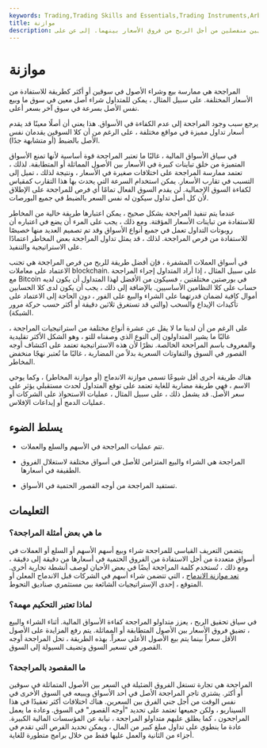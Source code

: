 ```yaml
---
keywords: Trading,Trading Skills and Essentials,Trading Instruments,Arbitrage,Assets,Investing,Market Rebalancing,Crypto,Trading Skills
title: موازنة
description: ممارسة شراء وبيع الأوراق المالية في وقت واحد في سوقين ماليين منفصلين من أجل الربح من فروق الأسعار بينهما. إلى عن على
---
```


# موازنة
المراجحة هي ممارسة بيع وشراء الأصول في سوقين أو أكثر كطريقة للاستفادة من الأسعار المختلفة. على سبيل المثال ، يمكن للمتداول شراء أصل معين في سوق ما وبيع نفس الأصل بسرعة في سوق آخر بسعر أعلى.

يرجع سبب وجود المراجحة إلى عدم الكفاءة في الأسواق. هذا يعني أن أصلًا معينًا قد يقدم أسعار تداول مميزة في مواقع مختلفة ، على الرغم من أن كلا السوقين يقدمان نفس الأصل بالضبط (أو متشابهة جدًا).

في سياق الأسواق المالية ، غالبًا ما تعتبر المراجحة قوة أساسية لأنها تمنع الأسواق المتميزة من خلق تباينات كبيرة في الأسعار بين الأصول المماثلة أو المتطابقة. لذلك ، تعتمد ممارسة المراجحة على اختلافات صغيرة في الأسعار ، ونتيجة لذلك ، تميل إلى التسبب في تقارب الأسعار. يمكن استخدام السرعة التي يحدث بها هذا التقارب كمقياس لكفاءة السوق الإجمالية. لن يقدم السوق الفعال تمامًا أي فرص للمراجحة على الإطلاق لأن كل أصل تداول سيكون له نفس السعر بالضبط في جميع البورصات.

عندما يتم تنفيذ المراجحة بشكل صحيح ، يمكن اعتبارها طريقة خالية من المخاطر للاستفادة من تباينات الأسعار المؤقتة. ومع ذلك ، يجب على المرء أن يضع في اعتباره أن روبوتات التداول تعمل في جميع أنواع الأسواق وقد تم تصميم العديد منها خصيصًا للاستفادة من فرص المراجحة. لذلك ، قد يمثل تداول المراجحة بعض المخاطر اعتمادًا على الاستراتيجية والتنفيذ.

في أسواق العملات المشفرة ، فإن أفضل طريقة للربح من فرص المراجحة هي تجنب الاعتماد على معاملات blockchain. على سبيل المثال ، إذا أراد المتداول إجراء المراجحة مع Bitcoin في بورصتين مختلفتين ، فسيكون من الأفضل لهذا المتداول أن يكون لديه حساب على كلا النظامين الأساسيين. بالإضافة إلى ذلك ، يجب أن يكون لدى كلا الحسابين أموال كافية لضمان قدرتهما على الشراء والبيع على الفور ، دون الحاجة إلى الاعتماد على تأكيدات الإيداع والسحب (والتي قد تستغرق ثلاثين دقيقة أو أكثر حسب حركة مرور الشبكة).

على الرغم من أن لدينا ما لا يقل عن عشرة أنواع مختلفة من استراتيجيات المراجحة ، غالبًا ما يشير المتداولون إلى النوع الذي وصفناه للتو ، وهو الشكل الأكثر تقليدية والمعروف باسم المراجحة الخالصة. نظرًا لأن هذه الاستراتيجية تعتمد على اكتشاف أوجه القصور في السوق والتفاوتات السعرية بدلاً من المضاربة ، غالبًا ما تُعتبر نهجًا منخفض المخاطر.

هناك طريقة أخرى أقل شيوعًا تسمى موازنة الاندماج (أو موازنة المخاطر) ، وكما يوحي الاسم ، فهي طريقة مضاربة للغاية تعتمد على توقع المتداول لحدث مستقبلي يؤثر على سعر الأصل. قد يشمل ذلك ، على سبيل المثال ، عمليات الاستحواذ على الشركات أو عمليات الدمج أو إيداعات الإفلاس.

## يسلط الضوء

- تتم عمليات المراجحة في الأسهم والسلع والعملات.

- المراجحة هي الشراء والبيع المتزامن للأصل في أسواق مختلفة لاستغلال الفروق الطفيفة في أسعارها.

- تستفيد المراجحة من أوجه القصور الحتمية في الأسواق.

## التعليمات

### ما هي بعض أمثلة المراجحة؟

يتضمن التعريف القياسي للمراجحة شراء وبيع أسهم الأسهم أو السلع أو العملات في أسواق متعددة من أجل الاستفادة من الفروق الحتمية في أسعارها من دقيقة إلى دقيقة ، ومع ذلك ، تُستخدم كلمة المراجحة أيضًا في بعض الأحيان لوصف أنشطة تجارية أخرى. [تعد موازنة الاندماج](/mergerarbitrage) ، التي تتضمن شراء أسهم في الشركات قبل الاندماج المعلن أو المتوقع ، إحدى الإستراتيجيات الشائعة بين مستثمري صناديق التحوط.

### لماذا تعتبر التحكيم مهمة؟

في سياق تحقيق الربح ، يعزز متداولو المراجحة كفاءة الأسواق المالية. أثناء الشراء والبيع ، تضيق فروق الأسعار بين الأصول المتطابقة أو المماثلة. يتم رفع المزايدة على الأصول الأقل سعراً بينما يتم بيع الأصول الأعلى سعراً. بهذه الطريقة ، تحل المراجحة أوجه القصور في تسعير السوق وتضيف السيولة إلى السوق.

### ما المقصود بالمراجحة؟

المراجحة هي تجارة تستغل الفروق الضئيلة في السعر بين الأصول المتماثلة في سوقين أو أكثر. يشتري تاجر المراجحة الأصل في أحد الأسواق ويبيعه في السوق الأخرى في نفس الوقت من أجل جني الفرق بين السعرين. هناك اختلافات أكثر تعقيدًا في هذا السيناريو ، ولكن جميعها تعتمد على تحديد "أوجه القصور" في السوق. وعادة ما يعمل المراجحون ، كما يطلق عليهم متداولو المراجحة ، نيابة عن المؤسسات المالية الكبيرة. عادة ما ينطوي على تداول مبلغ كبير من المال ، ويمكن تحديد الفرص التي تقدم في أجزاء من الثانية والعمل عليها فقط من خلال برامج متطورة للغاية.

